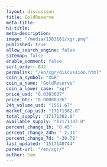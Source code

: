 ```yaml
---
layout: discussion
title: GoldReserve
meta-title: 
h1-title: 
meta-description: 
image: "/media/1383161/xgr.png"
published: true
allow_search_engine: false
sitemap: false
enable_comment: false
sort_order: 842
permalink: "/en/xgr/discussion.html"
coin_a_symbol: "XGR"
coin_a_name: "GoldReserve"
coin_a_lower_case: "xgr"
price_usd: "0.0383037"
price_btc: "0.00000326"
24h_volume_usd: "1551.67"
market_cap_usd: "17171382.0"
total_supply: "17171382.0"
available_supply: "17171382.0"
percent_change_1h: "0.45"
percent_change_24h: "-2.31"
percent_change_7d: "-30.78"
last_updated: "1517140744"
parent-url: "/en/xgr/"
author: Sam
---
```


